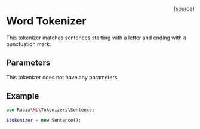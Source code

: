 <span style="float:right;"><a href="https://github.com/RubixML/ML/blob/master/src/Tokenizers/Sentence.php">[source]</a></span>

# Word Tokenizer
This tokenizer matches sentences starting with a letter and ending with a punctuation mark.

## Parameters
This tokenizer does not have any parameters.

## Example
```php
use Rubix\ML\Tokenizers\Sentence;

$tokenizer = new Sentence();
```